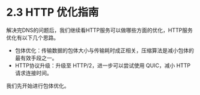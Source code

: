 # 2.3 HTTP 优化指南

解决完DNS的问题后，我们继续看HTTP服务可以做哪些方面的优化，HTTP服务优化有以下几个思路。

- 包体优化：传输数据的包体大小与传输耗时成正相关，压缩算法是减小包体的最有效手段之一。
- HTTP协议升级：升级至 HTTP/2，进一步可以尝试使用 QUIC，减小 HTTP 请求连接时间。

我们先开始进行包体优化。